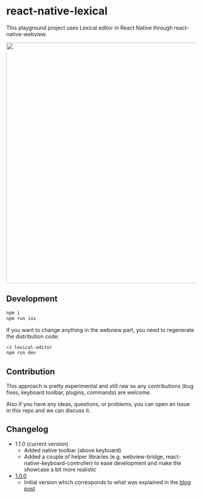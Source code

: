 # react-native-lexical

This playground project uses Lexical editor in React Native through react-native-webview.

<image src="demo.gif" height="640" />

## Development

```bash
npm i
npm run ios
```

If you want to change anything in the webview part, you need to regenerate the distribution code:

```bash
cd lexical-editor
npm run dev
```

## Contribution

This approach is pretty experimental and still raw so any contributions (bug fixes, keyboard toolbar, plugins, commands) are welcome.

Also if you have any ideas, questions, or problems, you can open an issue in this repo and we can discuss it.

## Changelog

- 1.1.0 (current version)
  - Added native toolbar (above keyboard)
  - Added a couple of helper libraries (e.g. webview-bridge, react-native-keyboard-controller) to ease development and make the showcase a bit more realistic
- [1.0.0](https://github.com/Planable/react-native-lexical/tree/912158dc092040af3ca7935ab2d555cac5ff1f6a)
  - Initial version which corresponds to what was explained in the [blog post](https://strdr4605.com/how-to-set-up-lexical-editor-in-react-native)

